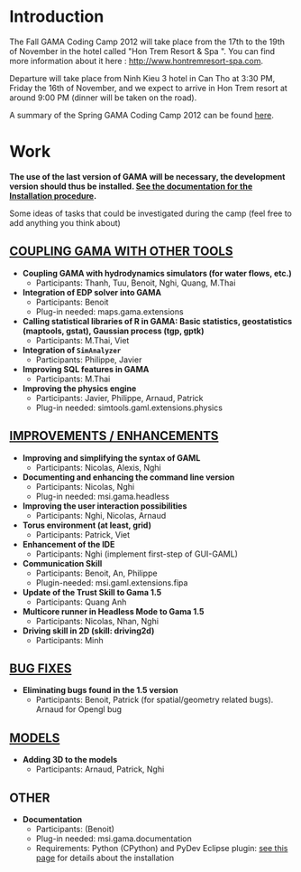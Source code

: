 # Introduction

The Fall GAMA Coding Camp 2012 will take place from the 17th to the 19th of November in the hotel called "Hon Trem Resort & Spa ". You can find more information about it here : http://www.hontremresort-spa.com.

Departure will take place from Ninh Kieu 3 hotel in Can Tho at 3:30 PM, Friday the 16th of November, and we expect to arrive in Hon Trem resort at around 9:00 PM (dinner will be taken on the road).

A summary of the Spring GAMA Coding Camp 2012 can be found [here](https://github.com/mazarsju/gama_doc_17/wiki/WikiOnly/Events/Event__CodingCamp2012.md).

# Work

**The use of the last version of GAMA will be necessary, the development version should thus be installed. [See the documentation for the Installation procedure](G__InstallingSvnVersion).**

Some ideas of tasks that could be investigated during the camp (feel free to add anything you think about)

## [COUPLING GAMA WITH OTHER TOOLS](https://github.com/mazarsju/gama_doc_17/wiki/WikiOnly/Events/Event__CodingCampFall2012_coupling.md)
  * **Coupling GAMA with hydrodynamics simulators (for water flows, etc.)**
    * Participants: Thanh, Tuu, Benoit, Nghi, Quang, M.Thai
  * **Integration of EDP solver into GAMA**
    * Participants: Benoit
    * Plug-in needed: maps.gama.extensions
  * **Calling statistical libraries of R in GAMA: Basic statistics, geostatistics (maptools, gstat), Gaussian process (tgp, gptk)**
    * Participants: M.Thai, Viet
  * **Integration of `SimAnalyzer`**
    * Participants: Philippe, Javier
  * **Improving SQL features in GAMA**
    * Participants: M.Thai
  * **Improving the physics engine**
    * Participants: Javier, Philippe, Arnaud, Patrick
    * Plug-in needed: simtools.gaml.extensions.physics
## [IMPROVEMENTS / ENHANCEMENTS](https://github.com/mazarsju/gama_doc_17/wiki/WikiOnly/Events/Event__CodingCampFall2012_improvements.md)
  * **Improving and simplifying the syntax of GAML**
    * Participants: Nicolas, Alexis, Nghi
  * **Documenting and enhancing the command line version**
    * Participants: Nicolas, Nghi
    * Plug-in needed: msi.gama.headless
  * **Improving the user interaction possibilities**
    * Participants: Nghi, Nicolas, Arnaud
  * **Torus environment (at least, grid)**
    * Participants: Patrick, Viet
  * **Enhancement of the IDE**
    * Participants: Nghi (implement first-step of GUI-GAML)
  * **Communication Skill**
    * Participants: Benoit, An, Philippe
    * Plugin-needed: msi.gaml.extensions.fipa
  * **Update of the Trust Skill to Gama 1.5**
    * Participants: Quang Anh
  * **Multicore runner in Headless Mode to Gama 1.5**
    * Participants: Nicolas, Nhan, Nghi
  * **Driving skill in 2D (skill: driving2d)**
    * Participants: Minh
## [BUG FIXES](https://github.com/mazarsju/gama_doc_17/wiki/WikiOnly/Events/Event__CodingCampFall2012_bug.md)
  * **Eliminating bugs found in the 1.5 version**
    * Participants: Benoit, Patrick (for spatial/geometry related bugs). Arnaud for Opengl bug
## [MODELS](https://github.com/mazarsju/gama_doc_17/wiki/WikiOnly/Events/Event__CodingCampFall2012_models.md)
  * **Adding 3D to the models**
    * Participants: Arnaud, Patrick, Nghi
## OTHER
  * **Documentation**
    * Participants: (Benoit)
    * Plug-in needed: msi.gama.documentation
    * Requirements: Python (CPython) and PyDev Eclipse plugin: [see this page](Documentation15) for details about the installation